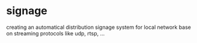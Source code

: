 # signage
creating an automatical distribution signage system for local network base on streaming protocols like udp, rtsp, ...
